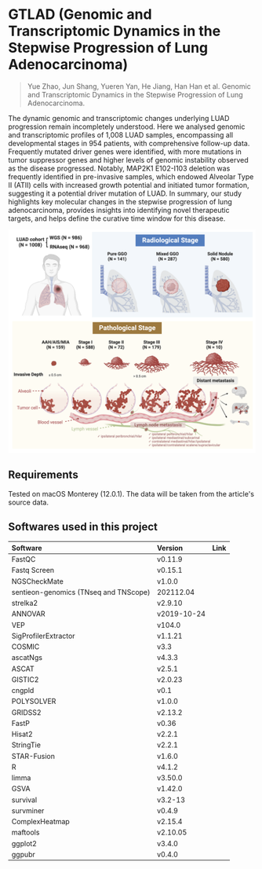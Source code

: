 # GTLAD (Genomic and Transcriptomic Dynamics in the Stepwise Progression of Lung Adenocarcinoma)

> Yue Zhao, Jun Shang, Yueren Yan, He Jiang, Han Han et al. Genomic and Transcriptomic Dynamics in the Stepwise Progression of Lung Adenocarcinoma.

The dynamic genomic and transcriptomic changes underlying LUAD progression remain incompletely understood. Here we analysed genomic and transcriptomic profiles of 1,008 LUAD samples, encompassing all developmental stages in 954 patients, with comprehensive follow-up data. Frequently mutated driver genes were identified, with more mutations in tumor suppressor genes and higher levels of genomic instability observed as the disease progressed. Notably, MAP2K1 E102-I103 deletion was frequently identified in pre-invasive samples, which endowed Alveolar Type II (ATII) cells with increased growth potential and initiated tumor formation, suggesting it a potential driver mutation of LUAD. In summary, our study highlights key molecular changes in the stepwise progression of lung adenocarcinoma, provides insights into identifying novel therapeutic targets, and helps define the curative time window for this disease.

  <img width="700" alt="study-design" src="./images/overview.png">

## Requirements

Tested on macOS Monterey (12.0.1). The data will be taken from the article's source data.

## Softwares used in this project

| Software                              | Version     | Link |
| :------------------------------------ | :---------- | :--- |
| FastQC                                | v0.11.9     |      |
| Fastq Screen                          | v0.15.1     |      |
| NGSCheckMate                          | v1.0.0      |      |
| sentieon-genomics (TNseq and TNScope) | 202112.04   |      |
| strelka2                              | v2.9.10     |      |
| ANNOVAR                               | v2019-10-24 |      |
| VEP                                   | v104.0      |      |
| SigProfilerExtractor                  | v1.1.21     |      |
| COSMIC                                | v3.3        |      |
| ascatNgs                              | v4.3.3      |      |
| ASCAT                                 | v2.5.1      |      |
| GISTIC2                               | v2.0.23     |      |
| cngpld                                | v0.1        |      |
| POLYSOLVER                            | v1.0.0      |      |
| GRIDSS2                               | v2.13.2     |      |
| FastP                                 | v0.36       |      |
| Hisat2                                | v2.2.1      |      |
| StringTie                             | v2.2.1      |      |
| STAR-Fusion                           | v1.6.0      |      |
| R                                     | v4.1.2      |      |
| limma                                 | v3.50.0     |      |
| GSVA                                  | v1.42.0     |      |
| survival                              | v3.2-13     |      |
| survminer                             | v0.4.9      |      |
| ComplexHeatmap                        | v2.15.4     |      |
| maftools                              | v2.10.05    |      |
| ggplot2                               | v3.4.0      |      |
| ggpubr                                | v0.4.0      |      |
